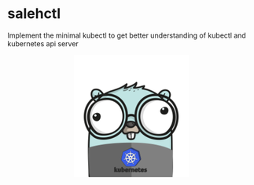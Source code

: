 # salehctl
Implement the minimal kubectl to get better understanding of kubectl and kubernetes api server


<p align="center">
<img src="./assets/gopher.png" height="250px">
</p>
